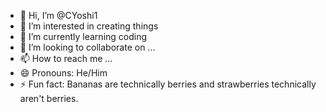 - 👋 Hi, I’m @CYoshi1
- 👀 I’m interested in creating things
- 🌱 I’m currently learning coding
- 💞️ I’m looking to collaborate on ...
- 📫 How to reach me ...
- 😄 Pronouns: He/Him
- ⚡ Fun fact: Bananas are technically berries and strawberries technically aren't berries.

<!---
CYoshi1/CYoshi1 is a ✨ special ✨ repository because its `README.md` (this file) appears on your GitHub profile.
You can click the Preview link to take a look at your changes.
--->
